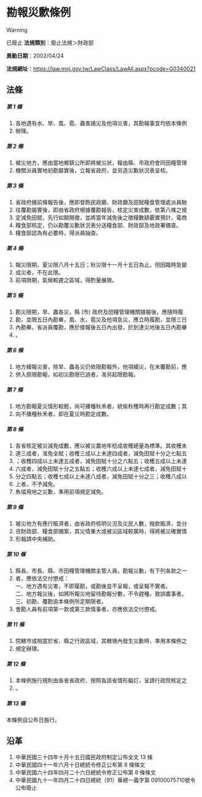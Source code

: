 # 勘報災歉條例


> [!WARNING]
> 已廢止
**法規類別**：廢止法規＞財政部

**異動日期**：2002/04/24  

**法規網址**：https://law.moj.gov.tw/LawClass/LawAll.aspx?pcode=G0340021



## 法條
##### 第 1 條
1. 各地遇有水、旱、風、雹、蟲害諸災及他項災害，其勘報事宜均依本條例
1. 辦理。

##### 第 2 條
1. 被災地方，應由當地鄉鎮公所即將被災狀，報由縣、市政府會同田糧管理
1. 機關派員實地初勘屬實後，立報省政府，並另造災歉狀況表呈核。

##### 第 3 條
1. 省政府據前條報告後，應即督飭民政廳、財政廳及田賦糧食管理處派員馳
1. 往覆勘屬實後，即由省政府根據覆勘報告，核定災害成數，依第八條之規
1. 定減免田賦，先行如期開徵，並將當年減免後之徵糧數額覈實預計，電商
1. 糧食部核定，仍以勘覆災歉狀況表分送糧食部、財政部及地政署備查。
1. 糧食部認為有必要時，得派員抽查。

##### 第 4 條
1. 報災限期，夏災限八月十五日；秋災限十一月十五日為止。但因臨時急變
1. 成災者，不在此限。
1. 前項限期，氣候較遲之區域，得酌量展限。

##### 第 5 條
1. 勘災限期，旱、蟲各災，縣 (市) 政府及田糧管理機關據報後，應隨時履
1. 勘，並限五日內勘畢，風、水，雹災及他項急災，應立時履勘，並限三日
1. 內勘畢。省派員覆勘，應於接報後五日內出發，於到達災地後五日內勘畢
1. 。

##### 第 6 條
1. 地方續報災害，除旱、蟲各災仍依限勘報外，他項續災，在未覆勘前，應
1. 併入原限勘報，如初災勘限巳過者，准另起限勘報。

##### 第 7 條
1. 地方勘報夏災情形較輕，尚可播種秋禾者，統俟秋穫時再行勘定成數；其
1. 向不播種秋禾者，即在夏災時勘定成數。

##### 第 8 條
1. 各省核定被災減免成數，應以被災農地年稔成收穫總量為標準。其收穫未
1. 達三成者，准免全賦；收穫三成以上未達四成者，減免田賦十分之七點五
1. ；收穫四成以上未達五成者，減免田賦十分之六點五；收穫五成以上未達
1. 六成者，減免田賦十分之五點五；收穫六成以上未達七成者，減免田賦十
1. 分之四點五；收穫七成以上未達八成者，減免田賦十分之三；收穫八成以
1. 上者，不予減免。
1. 魚塭用地之災歉，準用前項規定減免。

##### 第 9 條
1. 被災地方有應行賑濟者，由省政府核明災況及災民人數，撥款賑濟，並分
1. 咨財政部、糧食部備案，其災情重大或被災區域較廣時，得將被災確實情
1. 形報請中央補助。

##### 第 10 條
1. 縣長、市長、縣、市田糧管理機關主管人員，勘報災歉，有下列各款之一
1. 者，應依法交付懲戒：  
一、地方遇有災害，不即履勘，或勘後並不呈報，或呈報不實者。  
二、地方報災後，如將所報災地留待勘報分數，不令趕種，致誤農事者。  
三、初勘、覆勘逾本條例所定期限者。
1. 會勘人員有前項第一款或第三款情事者，亦應依法交付懲戒。

##### 第 11 條
1. 院轄市或相當於省、縣之行政區域，其轄境內發生災歉時，準用本條例之
1. 規定辦理。

##### 第 12 條
1. 本條例施行規則由各省省政府，按照各該省情形擬訂，呈請行政院核定之
1. 。

##### 第 13 條
本條例自公布日施行。

## 沿革
1. 中華民國三十四年十月十五日國民政府制定公布全文 13 條
1. 中華民國四十一年六月十日總統令修正公布第 8  條條文
1. 中華民國六十四年四月二十六日總統令修正公布第 8  條條文
1. 中華民國九十一年四月二十四日總統（91）華總一義字第 09100075710號令公布廢止
